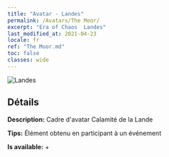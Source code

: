```yaml
---
title: "Avatar - Landes"
permalink: /Avatars/The Moor/
excerpt: "Era of Chaos  Landes"
last_modified_at: 2021-04-23
locale: fr
ref: "The Moor.md"
toc: false
classes: wide
---
```

 ![Landes](/images/a/avatarFrame_70.png)

## Détails

 **Description:** Cadre d'avatar Calamité de la Lande 

 **Tips:** Élément obtenu en participant à un événement 

 **Is available:**  + 

